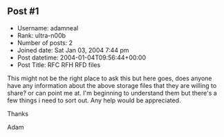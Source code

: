 ## Post #1
- Username: adamneal
- Rank: ultra-n00b
- Number of posts: 2
- Joined date: Sat Jan 03, 2004 7:44 pm
- Post datetime: 2004-01-04T09:56:44+00:00
- Post Title: RFC RFH RFD files

This might not be the right place to ask this but here goes, does anyone have any information about the above storage files that they are willing to share? or can point me at. I'm beginning to understand them but there's a few things i need to sort out. Any help would be appreciated.

Thanks

Adam
